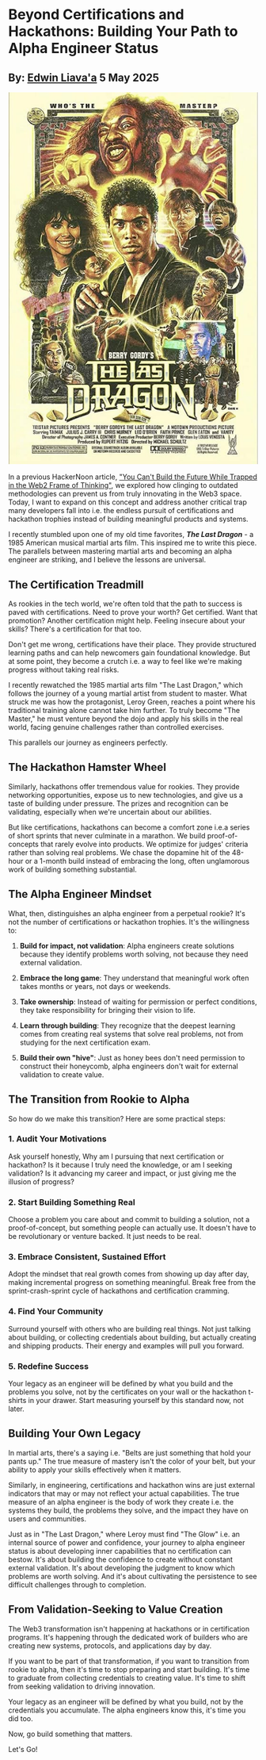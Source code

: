 # Beyond Certifications and Hackathons: Building Your Path to Alpha Engineer Status
## By: [Edwin Liava'a](https://github.com/EdwinLiavaa) 5 May 2025

<p align="center">
 <img width="800" src="https://github.com/EdwinLiavaa/liavaa.space/blob/main/blog/20250505/pic.png">
</p>

In a previous HackerNoon article, ["You Can't Build the Future While Trapped in the Web2 Frame of Thinking"](https://hackernoon.com/you-cant-build-the-future-while-trapped-in-the-web2-frame-of-thinking), we explored how clinging to outdated methodologies can prevent us from truly innovating in the Web3 space. Today, I want to expand on this concept and address another critical trap many developers fall into i.e. the endless pursuit of certifications and hackathon trophies instead of building meaningful products and systems.

I recently stumbled upon one of my old time favorites, ***The Last Dragon*** - a 1985 American musical martial arts film. This inspired me to write this piece. The parallels between mastering martial arts and becoming an alpha engineer are striking, and I believe the lessons are universal.

## The Certification Treadmill

As rookies in the tech world, we're often told that the path to success is paved with certifications. Need to prove your worth? Get certified. Want that promotion? Another certification might help. Feeling insecure about your skills? There's a certification for that too.

Don't get me wrong, certifications have their place. They provide structured learning paths and can help newcomers gain foundational knowledge. But at some point, they become a crutch i.e. a way to feel like we're making progress without taking real risks.

I recently rewatched the 1985 martial arts film "The Last Dragon," which follows the journey of a young martial artist from student to master. What struck me was how the protagonist, Leroy Green, reaches a point where his traditional training alone cannot take him further. To truly become "The Master," he must venture beyond the dojo and apply his skills in the real world, facing genuine challenges rather than controlled exercises.

This parallels our journey as engineers perfectly.

## The Hackathon Hamster Wheel

Similarly, hackathons offer tremendous value for rookies. They provide networking opportunities, expose us to new technologies, and give us a taste of building under pressure. The prizes and recognition can be validating, especially when we're uncertain about our abilities.

But like certifications, hackathons can become a comfort zone i.e.a series of short sprints that never culminate in a marathon. We build proof-of-concepts that rarely evolve into products. We optimize for judges' criteria rather than solving real problems. We chase the dopamine hit of the 48-hour or a 1-month build instead of embracing the long, often unglamorous work of building something substantial.

## The Alpha Engineer Mindset

What, then, distinguishes an alpha engineer from a perpetual rookie? It's not the number of certifications or hackathon trophies. It's the willingness to:

1. **Build for impact, not validation**: Alpha engineers create solutions because they identify problems worth solving, not because they need external validation.

2. **Embrace the long game**: They understand that meaningful work often takes months or years, not days or weekends.

3. **Take ownership**: Instead of waiting for permission or perfect conditions, they take responsibility for bringing their vision to life.

4. **Learn through building**: They recognize that the deepest learning comes from creating real systems that solve real problems, not from studying for the next certification exam.

5. **Build their own "hive"**: Just as honey bees don't need permission to construct their honeycomb, alpha engineers don't wait for external validation to create value.

## The Transition from Rookie to Alpha

So how do we make this transition? Here are some practical steps:

### 1. Audit Your Motivations

Ask yourself honestly, Why am I pursuing that next certification or hackathon? Is it because I truly need the knowledge, or am I seeking validation? Is it advancing my career and impact, or just giving me the illusion of progress?

### 2. Start Building Something Real

Choose a problem you care about and commit to building a solution, not a proof-of-concept, but something people can actually use. It doesn't have to be revolutionary or venture backed. It just needs to be real.

### 3. Embrace Consistent, Sustained Effort

Adopt the mindset that real growth comes from showing up day after day, making incremental progress on something meaningful. Break free from the sprint-crash-sprint cycle of hackathons and certification cramming.

### 4. Find Your Community

Surround yourself with others who are building real things. Not just talking about building, or collecting credentials about building, but actually creating and shipping products. Their energy and examples will pull you forward.

### 5. Redefine Success

Your legacy as an engineer will be defined by what you build and the problems you solve, not by the certificates on your wall or the hackathon t-shirts in your drawer. Start measuring yourself by this standard now, not later.

## Building Your Own Legacy

In martial arts, there's a saying i.e. "Belts are just something that hold your pants up." The true measure of mastery isn't the color of your belt, but your ability to apply your skills effectively when it matters.

Similarly, in engineering, certifications and hackathon wins are just external indicators that may or may not reflect your actual capabilities. The true measure of an alpha engineer is the body of work they create i.e. the systems they build, the problems they solve, and the impact they have on users and communities.

Just as in "The Last Dragon," where Leroy must find "The Glow" i.e. an internal source of power and confidence,  your journey to alpha engineer status is about developing inner capabilities that no certification can bestow. It's about building the confidence to create without constant external validation. It's about developing the judgment to know which problems are worth solving. And it's about cultivating the persistence to see difficult challenges through to completion.

## From Validation-Seeking to Value Creation

The Web3 transformation isn't happening at hackathons or in certification programs. It's happening through the dedicated work of builders who are creating new systems, protocols, and applications day by day.

If you want to be part of that transformation, if you want to transition from rookie to alpha, then it's time to stop preparing and start building. It's time to graduate from collecting credentials to creating value. It's time to shift from seeking validation to driving innovation.

Your legacy as an engineer will be defined by what you build, not by the credentials you accumulate. The alpha engineers know this, it's time you did too.

Now, go build something that matters.

Let's Go!
